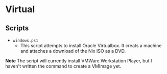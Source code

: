# Virtual

## Scripts

- `windows.ps1`
  - This script attempts to install Oracle Virtualbox. It creats a machine and attaches a download of the Nix ISO as a DVD.

**Note**
The script will currently install VMWare Workstation Player, but I haven't written the command to create a VMImage yet.
